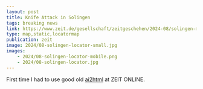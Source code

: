 ```yaml
---
layout: post
title: Knife Attack in Solingen
tags: breaking news
link: https://www.zeit.de/gesellschaft/zeitgeschehen/2024-08/solingen-messerangriff-anschlag-was-ist-bekannt
type: map,static,locatormap
publication: zeit
image: 2024/08-solingen-locator-small.jpg
images:
    - 2024/08-solingen-locator-mobile.png
    - 2024/08-solingen-locator.jpg
---
```


First time I had to use good old [ai2html](https://ai2html.org) at ZEIT ONLINE.
